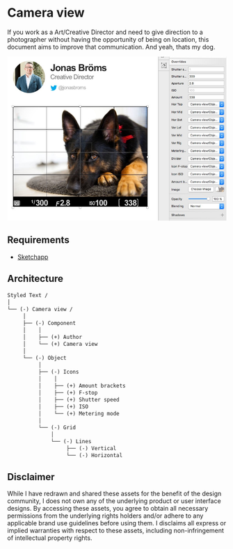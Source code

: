 # Camera view
If you work as a Art/Creative Director and need to give direction to a photographer without having the opportunity of being on location, this document aims to improve that communication.
And yeah, thats my dog.

![Top cover](top-cover.jpg "Top cover")

## Requirements
* [Sketchapp](https://www.sketchapp.com/)


## Architecture
```
Styled Text /
│
└── (-) Camera view /
     │
     ├── (-) Component
     │    │
     │    ├── (+) Author
     │    └── (+) Camera view
     │
     └── (-) Object
          │
          ├── (-) Icons
          │    │
          │    ├── (+) Amount brackets
          │    ├── (+) F-stop
          │    ├── (+) Shutter speed
          │    ├── (+) ISO
          │    └── (+) Metering mode
          │
          └── (-) Grid
              │
              └── (-) Lines
                   ├── (-) Vertical
                   └── (-) Horizontal
```


## Disclaimer
While I have redrawn and shared these assets for the benefit of the design community, I does not own any of the underlying product or user interface designs. By accessing these assets, you agree to obtain all necessary permissions from the underlying rights holders and/or adhere to any applicable brand use guidelines before using them. I disclaims all express or implied warranties with respect to these assets, including non-infringement of intellectual property rights.
